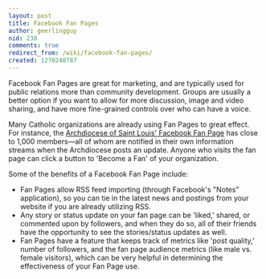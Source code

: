 ```yaml
---
layout: post
title: Facebook Fan Pages
author: geerlingguy
nid: 238
comments: true
redirect_from: /wiki/facebook-fan-pages/
created: 1270248787
---
```

<p>
	Facebook Fan Pages are great for marketing, and are typically used for public relations more than community development. Groups are usually a better option if you want to allow for more discussion, image and video sharing, and have more fine-grained controls over who can have a voice.</p>
<p>
	Many Catholic organizations are already using Fan Pages to great effect. For instance, the <a href="http://www.facebook.com/archstl">Archdiocese of Saint Louis&#39; Facebook Fan Page</a> has close to 1,000 members&mdash;all of whom are notified in their own information streams when the Archdiocese posts an update. Anyone who visits the fan page can click a button to &#39;Become a Fan&#39; of your organization.</p>
<p>
	Some of the benefits of a Facebook Fan Page include:</p>
<ul>
	<li>
		Fan Pages allow RSS feed importing (through Facebook&#39;s &quot;Notes&quot; application), so you can tie in the latest news and postings from your website if you are already utilizing RSS.</li>
	<li>
		Any story or status update on your fan page can be &#39;liked,&#39; shared, or commented upon by followers, and when they do so, all of their friends have the opportunity to see the stories/status updates as well.</li>
	<li>
		Fan Pages have a feature that keeps track of metrics like &#39;post quality,&#39; number of followers, and the fan page audience metrics (like male vs. female visitors), which can be very helpful in determining the effectiveness of your Fan Page use.</li>
</ul>

